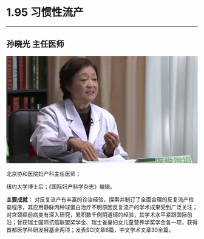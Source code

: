 # 1.95 习惯性流产

---



## 孙晓光 主任医师

![1678505422174](image/c01_95/1678505422174.png)

北京协和医院妇产科主任医师；

纽约大学博士后；《国际妇产科学杂志》编辑。

**主要成就：** 对反复流产有丰富的诊治经验，探索并制订了全面合理的反复流产检查程序，其应用静脉丙种球蛋白治疗不明原因反复流产的学术成果受到广泛关注；对宫颈癌前病变有深入研究，累积数千例阴道镜的经验，其学术水平紧跟国际前沿；曾获瑞士国际抗癌联盟奖学金、瑞士雀巢妇女儿童营养学奖学金各一项，获得首都医学科研发展基金两项；发表SCI文章6篇，中文学术文章30余篇。
